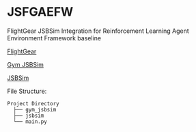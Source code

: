 # JSFGAEFW
FlightGear JSBSim Integration for Reinforcement Learning Agent Environment Framework baseline

[FlightGear](https://www.flightgear.org)

[Gym JSBSim](https://github.com/Gor-Ren/gym-jsbsim)

[JSBSim](https://github.com/JSBSim-Team/jsbsim)


File Structure:

```
Project Directory
  ├── gym_jsbsim
  ├── jsbsim
  └── main.py
```
```
